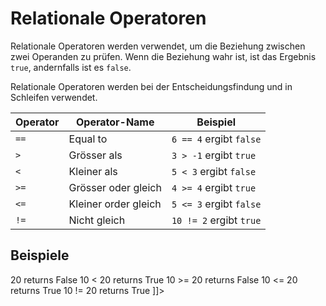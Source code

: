 # Relationale Operatoren

Relationale Operatoren werden verwendet, um die Beziehung zwischen zwei Operanden zu prüfen. Wenn die Beziehung wahr ist, ist das Ergebnis `true`,
andernfalls ist es `false`.

Relationale Operatoren werden bei der Entscheidungsfindung und in Schleifen verwendet.

| Operator | Operator-Name        | Beispiel                |
|----------|----------------------|-------------------------|
| `==`     | Equal to             | `6 == 4` ergibt `false` |
| `>`      | Grösser als          | `3 > -1` ergibt `true`  |
| `<`      | Kleiner als          | `5 < 3` ergibt `false`  |
| `>=`     | Grösser oder gleich  | `4 >= 4` ergibt `true`  |
| `<=`     | Kleiner order gleich | `5 <= 3` ergibt `false` |
| `!=`     | Nicht gleich         | `10 != 2` ergibt `true` |

## Beispiele

<tabs>
    <tab title="C#">
        <code-block src="relational.cs" lang="c#" />
    </tab>
    <tab title="Output">
        <code-block lang="bash">
            <![CDATA[
                10 == 20 returns False
                10 > 20 returns False
                10 < 20 returns True
                10 >= 20 returns False
                10 <= 20 returns True
                10 != 20 returns True
            ]]>
        </code-block>
    </tab>
</tabs>
